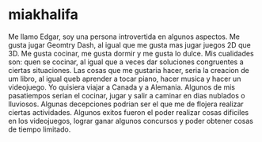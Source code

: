 # miakhalifa

Me llamo Edgar, soy una persona introvertida en algunos aspectos. Me gusta jugar Geomtry Dash, al igual que me gusta mas jugar juegos 2D que 3D. Me gusta cocinar, me gusta dormir y me gusta lo dulce. Mis cualidades son: quen se cocinar, al igual que a veces dar soluciones congruentes a ciertas situaciones. Las cosas que me gustaria hacer, seria la creacion de um libro, al igual queb aprender a tocar piano, hacer musica y hacer un videojuego. Yo quisiera viajar a Canada y a Alemania. Algunos de mis pasatiempos serian el cocinar, jugar y salir a caminar en dias nublados o lluviosos. Algunas decepciones podrian ser el que me de flojera realizar ciertas actividades. Algunos exitos fueron el poder realizar cosas dificiles en los videojuegos, lograr ganar algunos concursos y poder obtener cosas de tiempo limitado.
